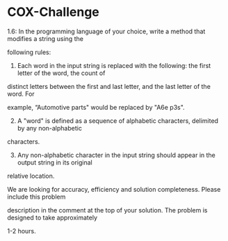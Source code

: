 # COX-Challenge

1.6: In the programming language of your choice, write a method that modifies a string using the

following rules:

1. Each word in the input string is replaced with the following: the first letter of the word, the count of

distinct letters between the first and last letter, and the last letter of the word. For

example, “Automotive parts" would be replaced by "A6e p3s".

2. A "word" is defined as a sequence of alphabetic characters, delimited by any non-alphabetic

characters.

3. Any non-alphabetic character in the input string should appear in the output string in its original

relative location.

We are looking for accuracy, efficiency and solution completeness. Please include this problem

description in the comment at the top of your solution. The problem is designed to take approximately

1-2 hours.